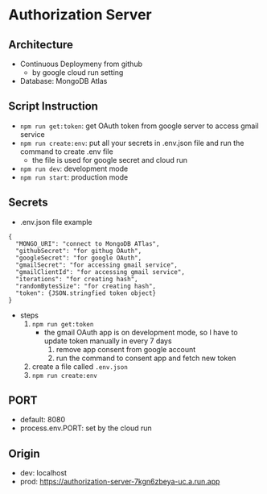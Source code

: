 # Authorization Server

## Architecture
* Continuous Deploymeny from github
    * by google cloud run setting
* Database: MongoDB Atlas


## Script Instruction
* `npm run get:token`: get OAuth token from google server to access gmail service
* `npm run create:env`: put all your secrets in .env.json file and run the command to create .env file
    * the file is used for google secret and cloud run
* `npm run dev`: development mode
* `npm run start`: production mode


## Secrets

* .env.json file example

```
{
  "MONGO_URI": "connect to MongoDB ATlas",
  "githubSecret": "for githug OAuth",
  "googleSecret": "for google OAuth",
  "gmailSecret": "for accessing gmail service",
  "gmailClientId": "for accessing gmail service",
  "iterations": "for creating hash",
  "randomBytesSize": "for creating hash",
  "token": {JSON.stringfied token object}
}
```

* steps
    1. `npm run get:token`
        * the gmail OAuth app is on development mode, so I have to update token manually in every 7 days
          1. remove app consent from google account
          2. run the command to consent app and fetch new token
    2. create a file called `.env.json`
    3. `npm run create:env`

## PORT
* default: 8080
* process.env.PORT: set by the cloud run

## Origin
* dev: localhost
* prod: https://authorization-server-7kgn6zbeya-uc.a.run.app
